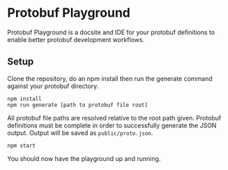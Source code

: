 # Protobuf Playground

Protobuf Playground is a docsite and IDE for your protobuf definitions to enable better protobuf development workflows.

## Setup

Clone the repository, do an npm install then run the generate command against your protobuf directory.

```
npm install
npm run generate [path to protobuf file root]
```

All protobuf file paths are resolved relative to the root path given.  Protobuf definitions must be complete in order to
successfully generate the JSON output.  Output will be saved as `public/proto.json`.

```
npm start
```

You should now have the playground up and running.
